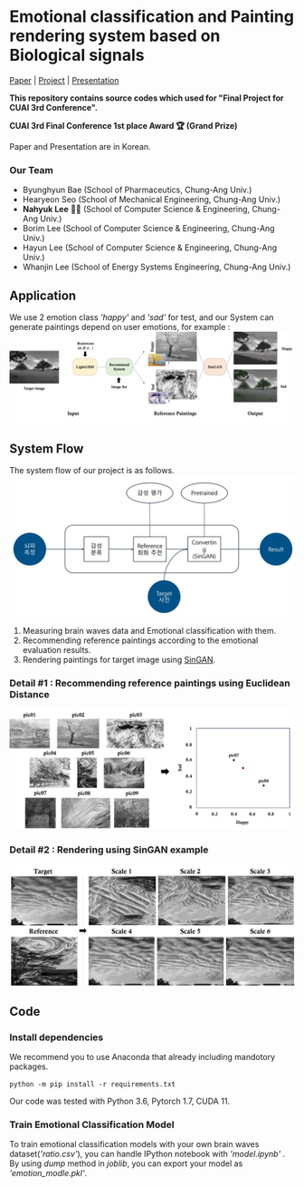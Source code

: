 
# Emotional classification and Painting rendering system based on Biological signals

[Paper](https://drive.google.com/file/d/10U2h2FI7Werj9rdcbjAglw2g9R5F3Yvl/view?usp=sharing) | [Project](https://drive.google.com/file/d/1KKKzKKXDGYLnVxo6IKglSMEkLFIPi1No/view?usp=sharing) | [Presentation](https://drive.google.com/file/d/1vdqw6_wS0JVksHec_CEPYjCppfYjO90Z/view?usp=sharing)

**This repository contains source codes which used for "Final Project for CUAI 3rd Conference".**

**CUAI 3rd Final Conference 1st place Award 🏆 (Grand Prize)**

Paper and Presentation are in Korean.

### Our Team 
 - Byunghyun Bae (School of Pharmaceutics, Chung-Ang Univ.)
 - Hearyeon Seo (School of Mechanical Engineering, Chung-Ang Univ.)
 - **Nahyuk Lee** 🙋‍♂️ (School of Computer Science & Engineering, Chung-Ang Univ.)
 - Borim Lee (School of Computer Science & Engineering, Chung-Ang Univ.)
 - Hayun Lee (School of Computer Science & Engineering, Chung-Ang Univ.)
 - Whanjin Lee (School of Energy Systems Engineering, Chung-Ang Univ.)


## Application
We use 2 emotion class *'happy'* and *'sad'* for test, and our System can generate paintings depend on user emotions, for example :
![](imgs/application.jpg)

## System Flow
The system flow of our project is as follows. 
![](imgs/SystemFlow.jpg)
1) Measuring brain waves data and Emotional classification with them.
2) Recommending reference paintings according to the emotional evaluation results.
3) Rendering paintings for target image using [SinGAN](https://github.com/NahyukLEE/SinGAN).

### Detail  #1 : Recommending reference paintings using Euclidean Distance
![](imgs/recommending.jpg)

### Detail  #2 : Rendering using SinGAN example
![](imgs/rendering.jpg)

## Code

### Install dependencies
We recommend you to use Anaconda that already including mandotory packages. 
```
python -m pip install -r requirements.txt
```
Our code was tested with Python 3.6, Pytorch 1.7, CUDA 11.

### Train Emotional Classification Model
To train emotional classification models with your own brain waves dataset(*'ratio.csv'*), you can handle IPython notebook with *'model.ipynb'* . By using *dump* method in *joblib*, you can export your model as *'emotion_modle.pkl'*.

### 
